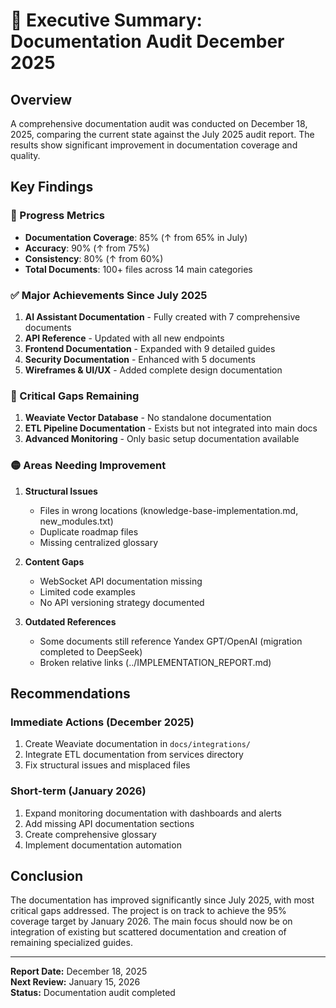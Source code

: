 # 📝 Executive Summary: Documentation Audit December 2025

## Overview

A comprehensive documentation audit was conducted on December 18, 2025,
comparing the current state against the July 2025 audit report. The results show
significant improvement in documentation coverage and quality.

## Key Findings

### 🎯 Progress Metrics

- **Documentation Coverage**: 85% (↑ from 65% in July)
- **Accuracy**: 90% (↑ from 75%)
- **Consistency**: 80% (↑ from 60%)
- **Total Documents**: 100+ files across 14 main categories

### ✅ Major Achievements Since July 2025

1. **AI Assistant Documentation** - Fully created with 7 comprehensive documents
2. **API Reference** - Updated with all new endpoints
3. **Frontend Documentation** - Expanded with 9 detailed guides
4. **Security Documentation** - Enhanced with 5 documents
5. **Wireframes & UI/UX** - Added complete design documentation

### 🔴 Critical Gaps Remaining

1. **Weaviate Vector Database** - No standalone documentation
2. **ETL Pipeline Documentation** - Exists but not integrated into main docs
3. **Advanced Monitoring** - Only basic setup documentation available

### 🟡 Areas Needing Improvement

1. **Structural Issues**
   - Files in wrong locations (knowledge-base-implementation.md,
     new_modules.txt)
   - Duplicate roadmap files
   - Missing centralized glossary

2. **Content Gaps**
   - WebSocket API documentation missing
   - Limited code examples
   - No API versioning strategy documented

3. **Outdated References**
   - Some documents still reference Yandex GPT/OpenAI (migration completed to
     DeepSeek)
   - Broken relative links (../IMPLEMENTATION_REPORT.md)

## Recommendations

### Immediate Actions (December 2025)

1. Create Weaviate documentation in `docs/integrations/`
2. Integrate ETL documentation from services directory
3. Fix structural issues and misplaced files

### Short-term (January 2026)

1. Expand monitoring documentation with dashboards and alerts
2. Add missing API documentation sections
3. Create comprehensive glossary
4. Implement documentation automation

## Conclusion

The documentation has improved significantly since July 2025, with most critical
gaps addressed. The project is on track to achieve the 95% coverage target by
January 2026. The main focus should now be on integration of existing but
scattered documentation and creation of remaining specialized guides.

---

**Report Date:** December 18, 2025  
**Next Review:** January 15, 2026  
**Status:** Documentation audit completed

